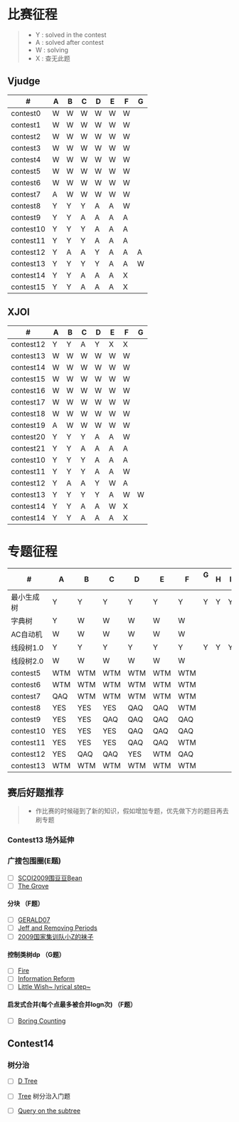 # 比赛征程
> * Y : solved in the contest
> * A : solved after contest
> * W : solving
> * X : 查无此题

## Vjudge
  \# |  A  |  B  |  C  |  D  |  E  |  F  |  G  |
---|---|---|---|---|---|---|---
|contest0|W|W|W|W|W|W|
|contest1|W|W|W|W|W|W|
|contest2|W|W|W|W|W|W|
|contest3|W|W|W|W|W|W|
|contest4|W|W|W|W|W|W|
|contest5|W|W|W|W|W|W|
|contest6|W|W|W|W|W|W|
|contest7|A|W|W|W|W|W|
|contest8|Y|Y|Y|A|A|W|
|contest9|Y|Y|A|A|A|A|
|contest10|Y|Y|Y|A|A|A|
|contest11|Y|Y|Y|A|A|A|
|contest12|Y|A|A|Y|A|A|A|
|contest13|Y|Y|Y|Y|A|A|W|
|contest14|Y|Y|A|A|A|X|
|contest15|Y|Y|A|A|A|X|

## XJOI
  \# |  A  |  B  |  C  |  D  |  E  |  F  |  G  |
---|---|---|---|---|---|---|---
|contest12|Y|Y|A|Y|X|X|
|contest13|W|W|W|W|W|W|
|contest14|W|W|W|W|W|W|
|contest15|W|W|W|W|W|W|
|contest16|W|W|W|W|W|W|
|contest17|W|W|W|W|W|W|
|contest18|W|W|W|W|W|W|
|contest19|A|W|W|W|W|W|
|contest20|Y|Y|Y|A|A|W|
|contest21|Y|Y|A|A|A|A|
|contest10|Y|Y|Y|A|A|A|
|contest11|Y|Y|Y|A|A|W|
|contest12|Y|A|A|Y|W|A|
|contest13|Y|Y|Y|Y|A|W|W|
|contest14|Y|Y|A|A|W|X|
|contest14|Y|Y|A|A|A|X|
# 专题征程

  \# |  A  |  B  |  C  |  D  |  E  |  F  |  G  |  H  |  I  |  J  |  K  |  L  |  M  |  N  |  O  |  P  |  Q  |  R  |  S  |  T  |
---|---|---|---|---|---|---|---|---|---|---|---|---|---|---|---|---|---|---|---|---
|最小生成树|Y|Y|Y|Y|Y|Y|Y|Y|Y|Y|Y|Y|Y|Y|Y|X|X|X|X|X|
|字典树   |Y|W|W|W|W|W|
|AC自动机 |W|W|W|W|W|W|
|线段树1.0|Y|Y|Y|Y|Y|Y|Y|Y|Y|Y|Y|Y|W|Y|Y|Y|W|
|线段树2.0|W|W|W|W|W|W|
|contest5|WTM|WTM|WTM|WTM|WTM|WTM|
|contest6|WTM|WTM|WTM|WTM|WTM|WTM|
|contest7|QAQ|WTM|WTM|WTM|WTM|WTM|
|contest8|YES|YES|YES|QAQ|QAQ|WTM|
|contest9|YES|YES|QAQ|QAQ|QAQ|QAQ|
|contest10|YES|YES|YES|QAQ|QAQ|QAQ|
|contest11|YES|YES|YES|QAQ|QAQ|WTM|
|contest12|YES|QAQ|QAQ|YES|WTM|QAQ|
|contest13|WTM|WTM|WTM|WTM|WTM|WTM|


## 赛后好题推荐
> * 作比赛的时候碰到了新的知识，假如增加专题，优先做下方的题目再去刷专题


### Contest13 场外延伸
### 广搜包围圈(E题)
- [ ] [SCOI2009围豆豆Bean](http://www.lydsy.com/JudgeOnline/problem.php?id=1294)
- [ ] [The Grove](http://poj.org/problem?id=3182)
#### 分块 （F题）
- [ ] [GERALD07](https://www.codechef.com/MARCH14/problems/GERALD07)
- [ ] [Jeff and Removing Periods](http://codeforces.com/problemset/problem/351/D)
- [ ] [2009国家集训队小Z的袜子](http://www.lydsy.com/JudgeOnline/problem.php?id=2038)
#### 控制类树dp （G题）
- [ ] [Fire](http://poj.org/problem?id=2152)
- [ ] [Information Reform](http://codeforces.com/contest/70/problem/E)
- [ ] [Little Wish~ lyrical step~](http://acm.hdu.edu.cn/showproblem.php?pid=4735)
#### 启发式合并(每个点最多被合并logn次) （F题）
- [ ] [Boring Counting](http://acm.hdu.edu.cn/showproblem.php?pid=4358)
## Contest14
### 树分治
- [ ] [D Tree](http://acm.hdu.edu.cn/showproblem.php?pid=4812)
- [ ] [Tree](http://poj.org/problem?id=1741) 树分治入门题
- [ ] [Query on the subtree](http://acm.hdu.edu.cn/showproblem.php?pid=4918)

